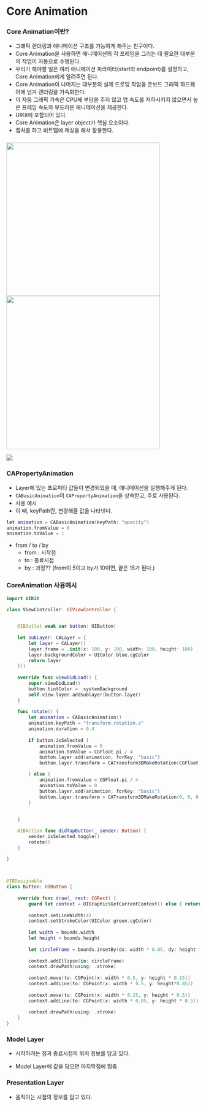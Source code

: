 # Core Animation

### Core Animation이란?

- 그래픽 랜더링과 애니메이션 구조를 가능하게 해주는 친구이다.
- Core Animation을 사용하면 애니메이션의 각 프레임을 그리는 데 필요한 대부분의 작업이 자동으로 수행된다.
- 우리가 해야할 일은 여러 애니메이션 파라미터(start와 endpoint)를 설정하고, Core Animation에게 알려주면 된다.
- Core Animation이 나머지는 대부분의 실제 드로잉 작업을 온보드 그래픽 하드웨어에 넘겨 렌더링을 가속화한다. 
- 이 자동 그래픽 가속은 CPU에 부담을 주지 않고 앱 속도를 저하시키지 않으면서 높은 프레임 속도와 부드러운 애니메이션을 제공한다. 
- UIKit에 포함되어 있다.
- Core Animation은 layer object가 핵심 요소이다.
- 캡처를 하고 비트맵에 캐싱을 해서 활용한다.



### 

<img src="https://hackmd.io/_uploads/HJbnBaV4h.png" width =400> 

<img src="https://hackmd.io/_uploads/HJ1kvpEN3.png" width =400>



![](https://hackmd.io/_uploads/Bkt3dpBNn.png)



### CAPropertyAnimation

- Layer에 있는 프로퍼티 값들이 변경되었을 때, 애니메이션을 실행해주게 된다.
- `CABasicAnimation`이 `CAPropertyAnimation`을 상속받고, 주로 사용된다.
-  사용 예시
  - 이 때, keyPath란, 변경해줄 값을 나타낸다. 

```swift
let animation = CABasicAnimation(keyPath: "opacity") 
animation.fromValue = 0 
animation.toValue = 1
```

- from / to / by
  - from : 시작점
  - to : 종료시점
  - by : 과정?? (from이 5이고 by가 10이면, 끝은 15가 된다.)



### CoreAnimation 사용예시

```swift
import UIKit

class ViewController: UIViewController {

    
    @IBOutlet weak var button: UIButton!
    
    let subLayer: CALayer = {
        let layer = CALayer()
        layer.frame = .init(x: 100, y: 100, width: 100, height: 100)
        layer.backgroundColor = UIColor.blue.cgColor
        return layer
    }()
    
    override func viewDidLoad() {
        super.viewDidLoad()
        button.tintColor = .systemBackground
        self.view.layer.addSublayer(button.layer)
    }
    
    func rotate() {
        let animation = CABasicAnimation()
        animation.keyPath = "transform.rotation.z"
        animation.duration = 0.4
        
        if button.isSelected {
            animation.fromValue = 0
            animation.toValue = CGFloat.pi / 4
            button.layer.add(animation, forKey: "basic")
            button.layer.transform = CATransform3DMakeRotation(CGFloat.pi / 4, 0, 0, 1)

        } else {
            animation.fromValue = CGFloat.pi / 4
            animation.toValue = 0
            button.layer.add(animation, forKey: "basic")
            button.layer.transform = CATransform3DMakeRotation(0, 0, 0, 1)
        }
        
        
    }

    @IBAction func didTapButton(_ sender: Button) {
        sender.isSelected.toggle()
        rotate()
    }
    
}



@IBDesignable
class Button: UIButton {
    
    override func draw(_ rect: CGRect) {
        guard let context = UIGraphicsGetCurrentContext() else { return }
        
        context.setLineWidth(4)
        context.setStrokeColor(UIColor.green.cgColor)
        
        let width = bounds.width
        let height = bounds.height
        
        let circleFrame = bounds.insetBy(dx: width * 0.05, dy: height * 0.05)
        
        context.addEllipse(in: circleFrame)
        context.drawPath(using: .stroke)
        
        context.move(to: CGPoint(x: width * 0.5, y: height * 0.15))
        context.addLine(to: CGPoint(x: width * 0.5, y: height*0.85))
        
        context.move(to: CGPoint(x: width * 0.15, y: height * 0.5))
        context.addLine(to: CGPoint(x: width * 0.85, y: height * 0.5))
        
        context.drawPath(using: .stroke)
    }
} 
```





### Model Layer 

- 시작하려는 점과 종료시점의 위치 정보를 담고 있다.

- Model Layer에 값을 담으면 마지막점에  멈춤



### Presentation Layer 

- 움직이는 시점의 정보를 담고 있다.